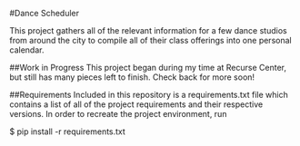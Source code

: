 #Dance Scheduler

This project gathers all of the relevant information for a few dance studios from around the city to compile all of their class offerings into one personal calendar.


##Work in Progress
This project began during my time at Recurse Center, but still has many pieces left to finish. Check back for more soon!

##Requirements
Included in this repository is a requirements.txt file which contains a list of all of the project requirements and their respective versions. In order to recreate the project environment, run 

$ pip install -r requirements.txt

